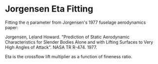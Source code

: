 # Jorgensen Eta Fitting

Fitting the $\eta$ parameter from Jorgensen's 1977 fuselage aerodynamics paper:

Jorgensen, Leland Howard. "Prediction of Static Aerodynamic Characteristics for Slender Bodies
Alone and with Lifting Surfaces to Very High Angles of Attack". NASA TR R-474. 1977.

Eta is the crossflow lift multiplier as a function of fineness ratio.